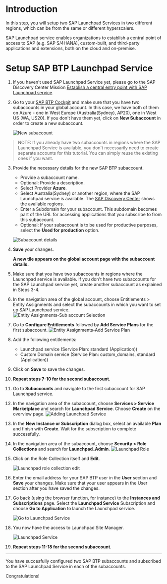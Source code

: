 # Introduction
In this step, you will setup two SAP Launchpad Services in two different regions, which can be from the same or different hyperscalers.

SAP Launchpad service enables organizations to establish a central point of access to SAP (e.g. SAP S/4HANA), custom-built, and third-party applications and extensions, both on the cloud and on-premise.

# Setup SAP BTP Launchpad Service
1.  If you haven't used SAP Launchpad Service yet, please go to the SAP Discovery Center Mission [Establish a central entry point with SAP Launchpad service](https://discovery-center.cloud.sap/missiondetail/3283/3378).

2.  Go to your [SAP BTP Cockpit](https://cockpit.us10.hana.ondemand.com/) and make sure that you have two subaccounts in your global account. In this case, we have both of them on Azure - one in West Europe (Australia(Sydney), AP20), one in West US (WA, US20). If you don't have them yet, click on **New Subaccount** in order to create a new subaccount.
    
    ![New subaccount](./images/01.png)
   
   > NOTE: If you already have two subaccounts in regions where the SAP Launchpad Service is available, you don't necessarily need to create separate accounts for this tutorial. You can simply reuse the existing ones if you want.

3. Provide the necessary details for the new SAP BTP subaccount. 

   - Provide a subaccount name. 
   - Optional: Provide a description. 
   - Select Provider **Azure**. 
   - Select Australia(Sydney) or another region, where the SAP Launchpad service is available. The [SAP Discovery Center](https://discovery-center.cloud.sap/serviceCatalog/launchpad-service?region=all&tab=service_plan) shows the available regions.  
   - Enter a Subdomain for your subaccount. This subdomain becomes part of the URL for accessing applications that you subscribe to from this subaccount.
   - Optional: If your subaccount is to be used for productive purposes, select the **Used for production** option.

   ![Subaccount details](./images/02.png)

4. **Save** your changes.
   
   **A new tile appears on the global account page with the subaccount details.**

5. Make sure that you have two subaccounts in regions where the Launchpad service is available. If you don't have two subaccounts for the SAP Launchpad service yet, create another subaccount as explained in Steps 3-4.

6. In the navigation area of the global account, choose Entitlements > Entity Assignments and select the subaccounts in which you want to set up SAP Launchpad service. 
   ![Entity Assignments-Sub account Selection](./images/03.png)

7. Go to **Configure Entitlements** followed by **Add Service Plans** for the first subaccount.
   ![Entity Assignments-Add Service Plan](./images/04.png)

8. Add the following entitlements: 

    - Launchpad service (Service Plan: standard (Application))
    - Custom Domain service (Service Plan: custom_domains, standard (Application))

9. Click on **Save** to save the changes.
    
10.   **Repeat steps 7-10 for the second subaccount.**

11.   Go to **Subaccounts** and navigate to the first subaccount for SAP Launchpad service.

12.   In the navigation area of the subaccount, choose **Services > Service Marketplace** and search for **Launchpad Service**. Choose **Create** on the overview page.
      ![Adding Launchpad Service](./images/05.png)

13.   In the **New Instance or Subscription** dialog box, select an available **Plan** and finish with **Create**. Wait for the subscription to complete successfully.

14.    In the navigation area of the subaccount, choose **Security > Role Collections** and search for **Launchpad_Admin**. 
      ![Launchpad Role](./images/06.png)

15. Click on the Role Collection itself and **Edit**.

    ![Launchpad role collection edit](./images/07.png) 
    
16. Enter the email address for your SAP BTP user in the **User** section and **Save** your changes. Make sure that your user appears in the User section after you have saved the changes.

17. Go back (using the browser function, for instance) to the **Instances and Subscriptions** page. Select the **Launchpad Service** Subscription and choose **Go to Application** to launch the Launchpad service.

    ![Go to Launchpad Service](./images/08.png) 

18. You now have the access to Launchpad Site Manager.

    ![Launchpad Service](./images/09.png)

19.   **Repeat steps 11-18 for the second subaccount**.

---

You have succesfully configured two SAP BTP subaccounts and subscribed to the SAP Launchpad Service in each of the subaccounts.

Congratulations!

